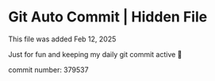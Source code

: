 # Git Auto Commit | Hidden File

This file was added Feb 12, 2025

Just for fun and keeping my daily git commit active 🤪

commit number: 379537

